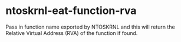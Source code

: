 # ntoskrnl-eat-function-rva
Pass in function name exported by NTOSKRNL and this will return the Relative Virtual Address (RVA) of the function if found.
